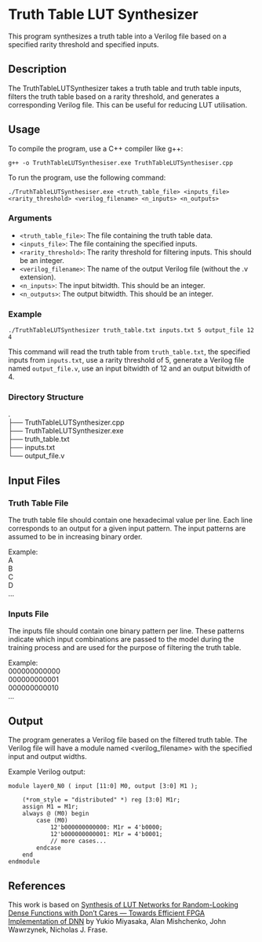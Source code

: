 # Truth Table LUT Synthesizer

This program synthesizes a truth table into a Verilog file based on a specified rarity threshold and specified inputs.

## Description

The TruthTableLUTSynthesizer takes a truth table and truth table inputs, filters the truth table based on a rarity threshold, and generates a corresponding Verilog file. This can be useful for reducing LUT utilisation.

## Usage

To compile the program, use a C++ compiler like g++:
```
g++ -o TruthTableLUTSynthesiser.exe TruthTableLUTSynthesiser.cpp
```


To run the program, use the following command:
```
./TruthTableLUTSynthesiser.exe <truth_table_file> <inputs_file> <rarity_threshold> <verilog_filename> <n_inputs> <n_outputs>
```


### Arguments

- `<truth_table_file>`: The file containing the truth table data.
- `<inputs_file>`: The file containing the specified inputs.
- `<rarity_threshold>`: The rarity threshold for filtering inputs. This should be an integer.
- `<verilog_filename>`: The name of the output Verilog file (without the .v extension).
- `<n_inputs>`: The input bitwidth. This should be an integer.
- `<n_outputs>`: The output bitwidth. This should be an integer.

### Example
```
./TruthTableLUTSynthesizer truth_table.txt inputs.txt 5 output_file 12 4
```

This command will read the truth table from `truth_table.txt`, the specified inputs from `inputs.txt`, use a rarity threshold of 5, generate a Verilog file named `output_file.v`, use an input bitwidth of 12 and an output bitwidth of 4.

### Directory Structure

.<br>
├── TruthTableLUTSynthesizer.cpp<br>
├── TruthTableLUTSynthesizer.exe<br>
├── truth_table.txt<br>
├── inputs.txt<br>
└── output_file.v<br>

## Input Files

### Truth Table File

The truth table file should contain one hexadecimal value per line. Each line corresponds to an output for a given input pattern. The input patterns are assumed to be in increasing binary order.

Example:<br>
A<br>
B<br>
C<br>
D<br>
...

### Inputs File

The inputs file should contain one binary pattern per line. These patterns indicate which input combinations are passed to the model during the training process and are used for the purpose of filtering the truth table.

Example:<br>
000000000000<br>
000000000001<br>
000000000010<br>
...

## Output

The program generates a Verilog file based on the filtered truth table. The Verilog file will have a module named <verilog_filename> with the specified input and output widths.

Example Verilog output:

```
module layer0_N0 ( input [11:0] M0, output [3:0] M1 );

    (*rom_style = "distributed" *) reg [3:0] M1r;
    assign M1 = M1r;
    always @ (M0) begin
        case (M0)
            12'b000000000000: M1r = 4'b0000;
            12'b000000000001: M1r = 4'b0001;
            // more cases...
        endcase
    end
endmodule
```
## References

This work is based on [Synthesis of LUT Networks for Random-Looking Dense Functions with
Don’t Cares — Towards Efficient FPGA Implementation of DNN](https://people.eecs.berkeley.edu/~alanmi/publications/2024/fccm24_lut.pdf) by Yukio Miyasaka, Alan Mishchenko, John Wawrzynek, Nicholas J. Frase.